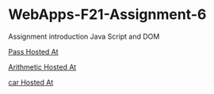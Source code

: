 # WebApps-F21-Assignment-6
Assignment introduction Java Script and DOM

[Pass Hosted At](https://44-563-webapps-f21.github.io/webapps-f21-assignment-6-pavanko/hidden.html)                        

[Arithmetic Hosted At](https://44-563-webapps-f21.github.io/webapps-f21-assignment-6-pavanko/arithmetic.html)                             

[car Hosted At](https://44-563-webapps-f21.github.io/webapps-f21-assignment-6-pavanko/car.html)                               